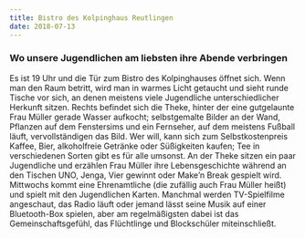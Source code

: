 ```yaml
---
title: Bistro des Kolpinghaus Reutlingen
date: 2018-07-13
---
```

### Wo unsere Jugendlichen am liebsten ihre Abende verbringen
<!--mehr-->
Es ist 19 Uhr und die Tür zum Bistro des Kolpinghauses öffnet sich. Wenn man den Raum betritt, wird man in warmes Licht getaucht und sieht runde Tische vor sich, an denen meistens viele Jugendliche unterschiedlicher Herkunft sitzen. Rechts befindet sich die Theke, hinter der eine gutgelaunte Frau Müller gerade Wasser aufkocht; selbstgemalte Bilder an der Wand, Pflanzen auf dem Fenstersims und ein Fernseher, auf dem meistens Fußball läuft, vervollständigen das Bild. Wer will, kann sich zum Selbstkostenpreis Kaffee, Bier, alkoholfreie Getränke oder Süßigkeiten kaufen; Tee in verschiedenen Sorten gibt es für alle umsonst. An der Theke sitzen ein paar Jugendliche und erzählen Frau Müller ihre Lebensgeschichte während an den Tischen UNO, Jenga, Vier gewinnt oder Make’n Break gespielt wird. Mittwochs kommt eine Ehrenamtliche (die zufällig auch Frau Müller heißt) und spielt mit den Jugendlichen Karten. Manchmal werden TV-Spielfilme angeschaut, das Radio läuft oder jemand lässt seine Musik auf einer Bluetooth-Box spielen, aber am regelmäßigsten dabei ist das Gemeinschaftsgefühl, das Flüchtlinge und Blockschüler miteinschließt.

